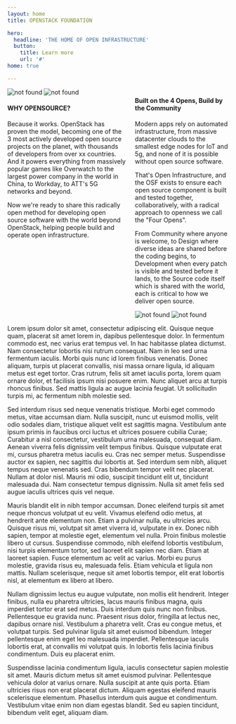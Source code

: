 ```yaml
---
layout: home
title: OPENSTACK FOUNDATION

hero:
  headline: 'THE HOME OF OPEN INFRASTRUCTURE'
  button:
    title: Learn more
    url: '#'
home: true

---
```


<section class="section-bg-blue">

<div class="columns">

<div class="column">
    <img src="/images/home/image1.svg" alt="not found" class="section-bg-blue-child section-bg-blue-child-left ">
    <img src="/images/home/image2.svg" alt="not found" class="section-bg-blue-child section-bg-blue-child-imageset1">

 <div class="section-bg-blue-child">
    <h4>WHY OPENSOURCE?</h4>
    <p>
    Because it works. OpenStack has proven the model, becoming one of the 3 most actively developed open source projects on the planet, with thousands of developers from over xx countries.
    And it powers everything from massively popular games like Overwatch to the largest power company in the world in China, to Workday, to ATT's 5G networks and beyond.</p>
    <p>
    Now we're ready to share this radically open method for developing open source software with the world beyond OpenStack, helping people build and operate open infrastructure.
    </p>

  </div>

</div>
<div class="column">
  <div class="section-bg-blue-child">
    <h4>Built on the 4 Opens, Build by the Community</h4>
    <p>
    Modern apps rely on automated infrastructure, from massive datacenter clouds to the smallest edge nodes for IoT and 5g, and none of it is possible without open source software.</p>
    <p>That's Open Infrastructure, and the OSF exists to ensure each open source component is built and tested together, collaboratively, with a radical approach to openness we call
    the "Four Opens".</p>
    <p>From Community where anyone is welcome, to Design where diverse ideas are shared before the coding begins, to Development when every patch is visible and tested before it lands, to the Source code itself which is shared with the world, each is critical to how we deliver open source.</p>
  </div>

  <img src="/images/home/image3.svg" alt="not found" class="section-bg-blue-child section-bg-blue-child-imageset3">

 <img src="/images/home/image4.svg" alt="not found" class="section-bg-blue-child section-bg-blue-child-imageset1 section-bg-blue-child-imageset4">

</div>

</div>



</section>


<section class="section-bg-white">



</section>



Lorem ipsum dolor sit amet, consectetur adipiscing elit. Quisque neque quam, placerat sit amet lorem in, dapibus pellentesque dolor. In fermentum commodo est, nec varius erat tempus vel. In hac habitasse platea dictumst. Nam consectetur lobortis nisi rutrum consequat. Nam in leo sed urna fermentum iaculis. Morbi quis nunc id lorem finibus venenatis. Donec aliquam, turpis ut placerat convallis, nisi massa ornare ligula, id aliquam metus est eget tortor. Cras rutrum, felis sit amet iaculis porta, lorem quam ornare dolor, et facilisis ipsum nisi posuere enim. Nunc aliquet arcu at turpis rhoncus finibus. Sed mattis ligula ac augue lacinia feugiat. Ut sollicitudin turpis mi, ac fermentum nibh molestie sed.

Sed interdum risus sed neque venenatis tristique. Morbi eget commodo metus, vitae accumsan diam. Nulla suscipit, nunc ut euismod mollis, velit odio sodales diam, tristique aliquet velit est sagittis magna. Vestibulum ante ipsum primis in faucibus orci luctus et ultrices posuere cubilia Curae; Curabitur a nisl consectetur, vestibulum urna malesuada, consequat diam. Aenean viverra felis dignissim velit tempus finibus. Quisque vulputate erat mi, cursus pharetra metus iaculis eu. Cras nec semper metus. Suspendisse auctor ex sapien, nec sagittis dui lobortis at. Sed interdum sem nibh, aliquet tempus neque venenatis sed. Cras bibendum tempor velit nec placerat. Nullam at dolor nisl. Mauris mi odio, suscipit tincidunt elit ut, tincidunt malesuada dui. Nam consectetur tempus dignissim. Nulla sit amet felis sed augue iaculis ultrices quis vel neque.

Mauris blandit elit in nibh tempor accumsan. Donec eleifend turpis sit amet neque rhoncus volutpat ut eu velit. Vivamus eleifend odio metus, at hendrerit ante elementum non. Etiam a pulvinar nulla, eu ultricies arcu. Quisque risus mi, volutpat sit amet viverra id, vulputate in ex. Donec nibh sapien, tempor at molestie eget, elementum vel nulla. Proin finibus molestie libero ut cursus. Suspendisse commodo, nibh eleifend lobortis vestibulum, nisi turpis elementum tortor, sed laoreet elit sapien nec diam. Etiam at laoreet sapien. Fusce elementum ac velit ac varius. Morbi eu purus molestie, gravida risus eu, malesuada felis. Etiam vehicula et ligula non mattis. Nullam scelerisque, neque sit amet lobortis tempor, elit erat lobortis nisl, at elementum ex libero at libero.

Nullam dignissim lectus eu augue vulputate, non mollis elit hendrerit. Integer finibus, nulla eu pharetra ultricies, lacus mauris finibus magna, quis imperdiet tortor erat sed metus. Duis interdum quis nunc non finibus. Pellentesque eu gravida nunc. Praesent risus dolor, fringilla at lectus nec, dapibus ornare nisl. Vestibulum a pharetra velit. Cras eu congue metus, et volutpat turpis. Sed pulvinar ligula sit amet euismod bibendum. Integer pellentesque enim eget leo malesuada imperdiet. Pellentesque iaculis lobortis erat, at convallis mi volutpat quis. In lobortis felis lacinia finibus condimentum. Duis eu placerat enim.

Suspendisse lacinia condimentum ligula, iaculis consectetur sapien molestie sit amet. Mauris dictum metus sit amet euismod pulvinar. Pellentesque vehicula dolor at varius ornare. Nulla suscipit at ante quis porta. Etiam ultricies risus non erat placerat dictum. Aliquam egestas eleifend mauris scelerisque elementum. Phasellus interdum quis augue et condimentum. Vestibulum vitae enim non diam egestas blandit. Sed eu sapien tincidunt, bibendum velit eget, aliquam diam.

